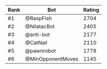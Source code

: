 Rank|Bot|Rating
---|---|---
#1|@RaspFish|2704
#2|@NilatacBot|2405
#3|@anti-bot|2177
#4|@CatNail|2110
#5|@pawnrobot|1778
#6|@MinOpponentMoves|1145
